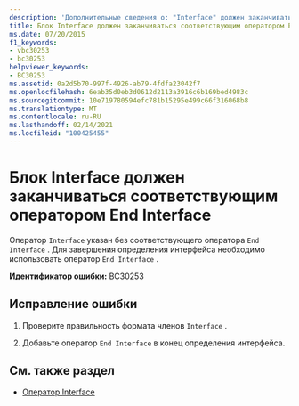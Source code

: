 ```yaml
---
description: 'Дополнительные сведения о: "Interface" должен заканчиваться соответствующим оператором "End Interface"'
title: Блок Interface должен заканчиваться соответствующим оператором End Interface
ms.date: 07/20/2015
f1_keywords:
- vbc30253
- bc30253
helpviewer_keywords:
- BC30253
ms.assetid: 0a2d5b70-997f-4926-ab79-4fdfa23042f7
ms.openlocfilehash: 6eab35d0eb3d0612d2113a3916c6b169bed4983c
ms.sourcegitcommit: 10e719780594efc781b15295e499c66f316068b8
ms.translationtype: MT
ms.contentlocale: ru-RU
ms.lasthandoff: 02/14/2021
ms.locfileid: "100425455"
---
```

# <a name="interface-must-end-with-a-matching-end-interface"></a>Блок Interface должен заканчиваться соответствующим оператором End Interface

Оператор `Interface` указан без соответствующего оператора `End Interface` . Для завершения определения интерфейса необходимо использовать оператор `End Interface` .  
  
 **Идентификатор ошибки:** BC30253  
  
## <a name="to-correct-this-error"></a>Исправление ошибки  
  
1. Проверите правильность формата членов `Interface` .  
  
2. Добавьте оператор `End Interface` в конец определения интерфейса.  
  
## <a name="see-also"></a>См. также раздел

- [Оператор Interface](../language-reference/statements/interface-statement.md)
